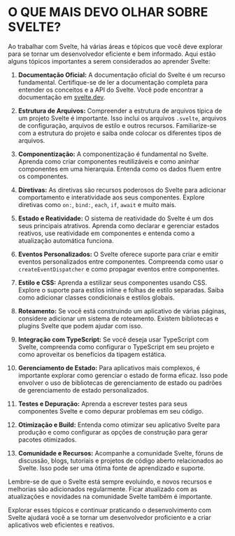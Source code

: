 # O QUE MAIS DEVO OLHAR SOBRE SVELTE?
Ao trabalhar com Svelte, há várias áreas e tópicos que você deve explorar para se tornar um desenvolvedor eficiente e bem informado. Aqui estão alguns tópicos importantes a serem considerados ao aprender Svelte:

1. **Documentação Oficial:** A documentação oficial do Svelte é um recurso fundamental. Certifique-se de ler a documentação completa para entender os conceitos e a API do Svelte. Você pode encontrar a documentação em [svelte.dev](https://svelte.dev/).

2. **Estrutura de Arquivos:** Compreender a estrutura de arquivos típica de um projeto Svelte é importante. Isso inclui os arquivos `.svelte`, arquivos de configuração, arquivos de estilo e outros recursos. Familiarize-se com a estrutura do projeto e saiba onde colocar os diferentes tipos de arquivos.

3. **Componentização:** A componentização é fundamental no Svelte. Aprenda como criar componentes reutilizáveis e como aninhar componentes em uma hierarquia. Entenda como os dados fluem entre os componentes.

4. **Diretivas:** As diretivas são recursos poderosos do Svelte para adicionar comportamento e interatividade aos seus componentes. Explore diretivas como `on:`, `bind:`, `each`, `if`, `await` e muito mais.

5. **Estado e Reatividade:** O sistema de reatividade do Svelte é um dos seus principais atrativos. Aprenda como declarar e gerenciar estados reativos, use reatividade em componentes e entenda como a atualização automática funciona.

6. **Eventos Personalizados:** O Svelte oferece suporte para criar e emitir eventos personalizados entre componentes. Compreenda como usar o `createEventDispatcher` e como propagar eventos entre componentes.

7. **Estilo e CSS:** Aprenda a estilizar seus componentes usando CSS. Explore o suporte para estilos inline e folhas de estilo separadas. Saiba como adicionar classes condicionais e estilos globais.

8. **Roteamento:** Se você está construindo um aplicativo de várias páginas, considere adicionar um sistema de roteamento. Existem bibliotecas e plugins Svelte que podem ajudar com isso.

9. **Integração com TypeScript:** Se você deseja usar TypeScript com Svelte, compreenda como configurar o TypeScript em seu projeto e como aproveitar os benefícios da tipagem estática.

10. **Gerenciamento de Estado:** Para aplicativos mais complexos, é importante explorar como gerenciar o estado de forma eficaz. Isso pode envolver o uso de bibliotecas de gerenciamento de estado ou padrões de gerenciamento de estado personalizados.

11. **Testes e Depuração:** Aprenda a escrever testes para seus componentes Svelte e como depurar problemas em seu código.

12. **Otimização e Build:** Entenda como otimizar seu aplicativo Svelte para produção e como configurar as opções de construção para gerar pacotes otimizados.

13. **Comunidade e Recursos:** Acompanhe a comunidade Svelte, fóruns de discussão, blogs, tutoriais e projetos de código aberto relacionados ao Svelte. Isso pode ser uma ótima fonte de aprendizado e suporte.

Lembre-se de que o Svelte está sempre evoluindo, e novos recursos e melhorias são adicionados regularmente. Ficar atualizado com as atualizações e novidades na comunidade Svelte também é importante.

Explorar esses tópicos e continuar praticando o desenvolvimento com Svelte ajudará você a se tornar um desenvolvedor proficiento e a criar aplicativos web eficientes e reativos.